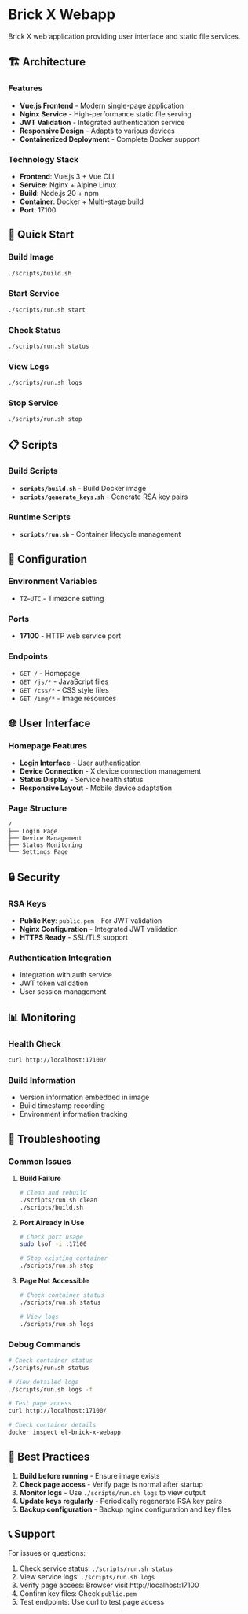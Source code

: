 # Brick X Webapp

Brick X web application providing user interface and static file services.

## 🏗️ Architecture

### Features
- **Vue.js Frontend** - Modern single-page application
- **Nginx Service** - High-performance static file serving
- **JWT Validation** - Integrated authentication service
- **Responsive Design** - Adapts to various devices
- **Containerized Deployment** - Complete Docker support

### Technology Stack
- **Frontend**: Vue.js 3 + Vue CLI
- **Service**: Nginx + Alpine Linux
- **Build**: Node.js 20 + npm
- **Container**: Docker + Multi-stage build
- **Port**: 17100

## 🚀 Quick Start

### Build Image
```bash
./scripts/build.sh
```

### Start Service
```bash
./scripts/run.sh start
```

### Check Status
```bash
./scripts/run.sh status
```

### View Logs
```bash
./scripts/run.sh logs
```

### Stop Service
```bash
./scripts/run.sh stop
```

## 📋 Scripts

### Build Scripts
- **`scripts/build.sh`** - Build Docker image
- **`scripts/generate_keys.sh`** - Generate RSA key pairs

### Runtime Scripts
- **`scripts/run.sh`** - Container lifecycle management

## 🔧 Configuration

### Environment Variables
- `TZ=UTC` - Timezone setting

### Ports
- **17100** - HTTP web service port

### Endpoints
- `GET /` - Homepage
- `GET /js/*` - JavaScript files
- `GET /css/*` - CSS style files
- `GET /img/*` - Image resources

## 🌐 User Interface

### Homepage Features
- **Login Interface** - User authentication
- **Device Connection** - X device connection management
- **Status Display** - Service health status
- **Responsive Layout** - Mobile device adaptation

### Page Structure
```
/
├── Login Page
├── Device Management
├── Status Monitoring
└── Settings Page
```

## 🔒 Security

### RSA Keys
- **Public Key**: `public.pem` - For JWT validation
- **Nginx Configuration** - Integrated JWT validation
- **HTTPS Ready** - SSL/TLS support

### Authentication Integration
- Integration with auth service
- JWT token validation
- User session management

## 📊 Monitoring

### Health Check
```bash
curl http://localhost:17100/
```

### Build Information
- Version information embedded in image
- Build timestamp recording
- Environment information tracking

## 🐛 Troubleshooting

### Common Issues

1. **Build Failure**
   ```bash
   # Clean and rebuild
   ./scripts/run.sh clean
   ./scripts/build.sh
   ```

2. **Port Already in Use**
   ```bash
   # Check port usage
   sudo lsof -i :17100
   
   # Stop existing container
   ./scripts/run.sh stop
   ```

3. **Page Not Accessible**
   ```bash
   # Check container status
   ./scripts/run.sh status
   
   # View logs
   ./scripts/run.sh logs
   ```

### Debug Commands
```bash
# Check container status
./scripts/run.sh status

# View detailed logs
./scripts/run.sh logs -f

# Test page access
curl http://localhost:17100/

# Check container details
docker inspect el-brick-x-webapp
```

## 🎯 Best Practices

1. **Build before running** - Ensure image exists
2. **Check page access** - Verify page is normal after startup
3. **Monitor logs** - Use `./scripts/run.sh logs` to view output
4. **Update keys regularly** - Periodically regenerate RSA key pairs
5. **Backup configuration** - Backup nginx configuration and key files

## 📞 Support

For issues or questions:
1. Check service status: `./scripts/run.sh status`
2. View service logs: `./scripts/run.sh logs`
3. Verify page access: Browser visit http://localhost:17100
4. Confirm key files: Check `public.pem`
5. Test endpoints: Use curl to test page access 